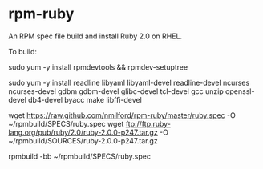 rpm-ruby
========

An RPM spec file build and install Ruby 2.0 on RHEL.

To build:

sudo yum -y install rpmdevtools && rpmdev-setuptree

sudo yum -y install readline libyaml libyaml-devel readline-devel ncurses ncurses-devel gdbm gdbm-devel glibc-devel tcl-devel gcc unzip openssl-devel db4-devel byacc make libffi-devel

wget https://raw.github.com/nmilford/rpm-ruby/master/ruby.spec -O ~/rpmbuild/SPECS/ruby.spec
wget ftp://ftp.ruby-lang.org/pub/ruby/2.0/ruby-2.0.0-p247.tar.gz -O ~/rpmbuild/SOURCES/ruby-2.0.0-p247.tar.gz

rpmbuild -bb ~/rpmbuild/SPECS/ruby.spec